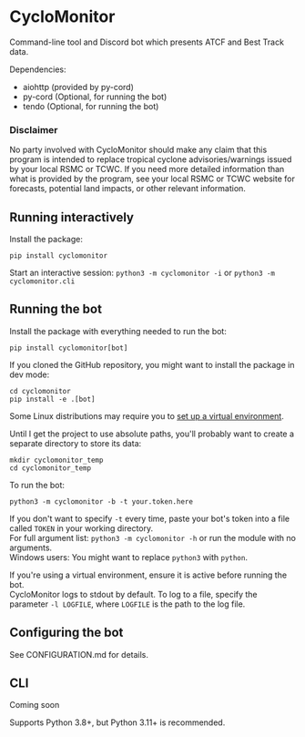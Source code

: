 # CycloMonitor
Command-line tool and Discord bot which presents ATCF and Best Track data.

Dependencies:  
* aiohttp (provided by py-cord)
* py-cord (Optional, for running the bot)
* tendo (Optional, for running the bot)
### Disclaimer
No party involved with CycloMonitor should make any claim that this program is intended to replace tropical cyclone advisories/warnings issued by your local RSMC or TCWC. If you need more detailed information than what is provided by the program, see your local RSMC or TCWC website for forecasts, potential land impacts, or other relevant information.

## Running interactively
Install the package:
```
pip install cyclomonitor
```
Start an interactive session:
`python3 -m cyclomonitor -i` or `python3 -m cyclomonitor.cli`

## Running the bot
Install the package with everything needed to run the bot:
```
pip install cyclomonitor[bot]
```
If you cloned the GitHub repository, you might want to install the package in dev mode:
```
cd cyclomonitor
pip install -e .[bot]
``` 
Some Linux distributions may require you to [set up a virtual environment](https://docs.python.org/3/library/venv.html).

Until I get the project to use absolute paths, you'll probably want to create a separate directory to store its data:
```
mkdir cyclomonitor_temp
cd cyclomonitor_temp
```

To run the bot:
```
python3 -m cyclomonitor -b -t your.token.here
```
If you don't want to specify `-t` every time, paste your bot's token into a file called `TOKEN` in your working directory.  
For full argument list: `python3 -m cyclomonitor -h` or run the module with no arguments.  
Windows users: You might want to replace `python3` with `python`.

If you're using a virtual environment, ensure it is active before running the bot.  
CycloMonitor logs to stdout by default. To log to a file, specify the parameter `-l LOGFILE`, where `LOGFILE` is the path to the log file.

## Configuring the bot 
See CONFIGURATION.md for details.

## CLI
Coming soon

Supports Python 3.8+, but Python 3.11+ is recommended.
